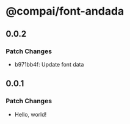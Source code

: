 # @compai/font-andada

## 0.0.2

### Patch Changes

- b971bb4f: Update font data

## 0.0.1

### Patch Changes

- Hello, world!
